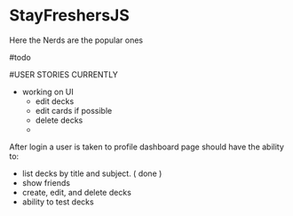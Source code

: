 # StayFreshersJS
Here the Nerds are the popular ones


#todo

#USER STORIES
CURRENTLY
  * working on UI 
    - edit decks
    - edit cards if possible
    - delete decks
    - 

After login a user is taken to profile dashboard page should have the ability to:
  - list decks by title and subject. ( done )
  - show friends 
  - create, edit, and delete decks
  - ability to test decks
